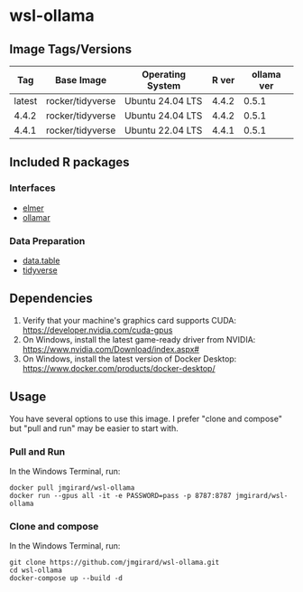 # wsl-ollama

## Image Tags/Versions

| Tag    | Base Image       | Operating System | R ver | ollama ver |
|--------|------------------|------------------|-------|------------|
| latest | rocker/tidyverse | Ubuntu 24.04 LTS | 4.4.2 | 0.5.1      |
| 4.4.2  | rocker/tidyverse | Ubuntu 24.04 LTS | 4.4.2 | 0.5.1      |
| 4.4.1  | rocker/tidyverse | Ubuntu 22.04 LTS | 4.4.1 | 0.5.1      |


## Included R packages

### Interfaces
- [elmer](https://elmer.tidyverse.org/)
- [ollamar](https://hauselin.github.io/ollama-r/)

### Data Preparation
- [data.table](https://rdatatable.gitlab.io/data.table/)
- [tidyverse](https://www.tidyverse.org/)

## Dependencies
1. Verify that your machine's graphics card supports CUDA: <https://developer.nvidia.com/cuda-gpus>
2. On Windows, install the latest game-ready driver from NVIDIA: <https://www.nvidia.com/Download/index.aspx#>
3. On Windows, install the latest version of Docker Desktop: <https://www.docker.com/products/docker-desktop/>

## Usage

You have several options to use this image. I prefer "clone and compose" but "pull and run" may be easier to start with.

### Pull and Run
In the Windows Terminal, run:
```
docker pull jmgirard/wsl-ollama
docker run --gpus all -it -e PASSWORD=pass -p 8787:8787 jmgirard/wsl-ollama
```

### Clone and compose
In the Windows Terminal, run:
```
git clone https://github.com/jmgirard/wsl-ollama.git
cd wsl-ollama
docker-compose up --build -d
```
